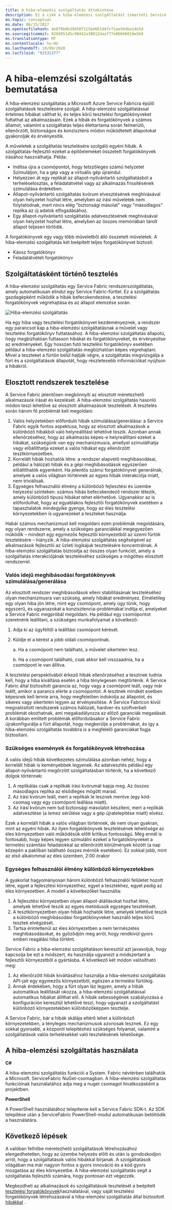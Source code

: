 ```yaml
---
title: A hiba-elemzési szolgáltatás áttekintése
description: Ez a cikk a hiba-elemzési szolgáltatást ismerteti Service Fabric a hibák kiváltásához és a szolgáltatásokkal kapcsolatos tesztelési forgatókönyvek futtatásához.
ms.topic: conceptual
ms.date: 06/15/2017
ms.openlocfilehash: 4e879b0b39d58f115b4661d47cf2ae564ba14e5d
ms.sourcegitcommit: 829d951d5c90442a38012daaf77e86046018e5b9
ms.translationtype: MT
ms.contentlocale: hu-HU
ms.lasthandoff: 10/09/2020
ms.locfileid: "91531377"
---
```

# <a name="introduction-to-the-fault-analysis-service"></a>A hiba-elemzési szolgáltatás bemutatása
A hiba-elemzési szolgáltatás a Microsoft Azure Service Fabricra épülő szolgáltatások tesztelésére szolgál. A hiba-elemzési szolgáltatással értelmes hibákat válthat ki, és teljes körű tesztelési forgatókönyveket futtathat az alkalmazásain. Ezek a hibák és forgatókönyvek a számos államot, valamint a szolgáltatás teljes élettartama során felmerülő, ellenőrzött, biztonságos és konzisztens módon működtetett állapotokat gyakorolják és érvényesítik.

A műveletek a szolgáltatás tesztelésére szolgáló egyéni hibák. A szolgáltatás-fejlesztő ezeket a építőelemeket összetett forgatókönyvek írásához használhatja. Példa:

* Indítsa újra a csomópontot, hogy tetszőleges számú helyzetet Szimuláljon, ha a gép vagy a virtuális gép újraindul.
* Helyezzen át egy replikát az állapot-nyilvántartó szolgáltatásból a terheléselosztás, a feladatátvétel vagy az alkalmazás frissítésének szimulálása érdekében.
* Állapot-nyilvántartó szolgáltatás kvórum elvesztésének meghívásával olyan helyzetet hozhat létre, amelyben az írási műveletek nem folytatódnak, mert nincs elég "biztonsági másolat" vagy "másodlagos" replika az új adatok elfogadásához.
* Egy állapot-nyilvántartó szolgáltatás adatvesztésének meghívásával olyan helyzetet hozhat létre, amelyben az összes memóriában tárolt állapot teljesen törlődik.

A forgatókönyvek egy vagy több műveletből álló összetett műveletek. A hiba-elemzési szolgáltatás két beépített teljes forgatókönyvet biztosít:

* Káosz forgatókönyv
* Feladatátvételi forgatókönyv

## <a name="testing-as-a-service"></a>Szolgáltatásként történő tesztelés
A hiba-elemzési szolgáltatás egy Service Fabric rendszerszolgáltatás, amely automatikusan elindul egy Service Fabric-fürttel. Ez a szolgáltatás gazdagépként működik a hibák befecskendezése, a tesztelési forgatókönyvek végrehajtása és az állapot elemzése során. 

![Hiba-elemzési szolgáltatás][0]

Ha egy hiba vagy tesztelési forgatókönyvet kezdeményeznek, a rendszer egy parancsot kap a hiba-elemzési szolgáltatásnak a művelet vagy tesztelési forgatókönyv futtatásához. A hiba-elemzési szolgáltatás állapotú, hogy megbízhatóan futtasson hibákat és forgatókönyveket, és érvényesítse az eredményeket. Egy hosszan futó tesztelési forgatókönyv esetében például a hiba-elemzési szolgáltatás megbízhatóan képes végrehajtani. Mivel a teszteket a fürtön belül hajtják végre, a szolgáltatás megvizsgálja a fürt és a szolgáltatások állapotát, hogy részletesebb információkat nyújtson a hibákról.

## <a name="testing-distributed-systems"></a>Elosztott rendszerek tesztelése
A Service Fabric jelentősen megkönnyíti az elosztott méretezhető alkalmazások írását és kezelését. A hiba-elemzési szolgáltatás hasonló módon teszi lehetővé az elosztott alkalmazások tesztelését. A tesztelés során három fő problémát kell megoldani:

1. Valós helyzetekben előforduló hibák szimulálása/generálása: a Service Fabric egyik fontos aspektusa, hogy az elosztott alkalmazások a különböző hibákból való helyreállítást lehetővé teszik. Azonban annak ellenőrzéséhez, hogy az alkalmazás képes-e helyreállítani ezeket a hibákat, szükségünk van egy mechanizmusra, amellyel szimulálhatja vagy előállíthatja ezeket a valós hibákat egy ellenőrzött tesztkörnyezetben.
1. Korrelált hibák hozhatók létre: a rendszer alapvető meghibásodásai, például a hálózati hibák és a gépi meghibásodások egyszerűen előállíthatók egyenként. Ha jelentős számú forgatókönyvet generálnak, amelyek a valós világban történnek az egyes hibák interakciója miatt, nem triviálisak.
1. Egységes felhasználói élmény a különböző fejlesztési és üzembe helyezési szinteken: számos hibás befecskendező rendszer létezik, amely különböző típusú hibákat tehet elérhetővé. Ugyanakkor az is előfordulhat, hogy az egyablakos fejlesztői forgatókönyvek esetében a tapasztalatok mindegyike gyenge, hogy az éles tesztelési környezetekben is ugyanezeket a teszteket használja.

Habár számos mechanizmust kell megoldani ezen problémák megoldására, egy olyan rendszerre, amely a szükséges garanciákkal megegyezően működik – mindezt egy egymezős fejlesztői környezetből az üzemi fürtök tesztelésére – hiányzik. A hiba-elemzési szolgáltatás segítségével az alkalmazások fejlesztői az üzleti logikájuk tesztelésére koncentrálnak. A hiba-elemzési szolgáltatás biztosítja az összes olyan funkciót, amely a szolgáltatás interakciójának teszteléséhez szükséges a mögöttes elosztott rendszerrel.

### <a name="simulatinggenerating-real-world-failure-scenarios"></a>Valós idejű meghibásodási forgatókönyvek szimulálása/generálása
Az elosztott rendszer meghibásodások elleni stabilitásának teszteléséhez olyan mechanizmusra van szükség, amely hibákat eredményez. Elméletileg egy olyan hiba jön létre, mint egy csomópont, amely úgy tűnik, hogy egyszerű, és ugyanazokat a konzisztencia-problémákat indítja el, amelyeket a Service Fabric megpróbál megoldani. Ha például egy csomópontot szeretnénk leállítani, a szükséges munkafolyamat a következő:

1. Adja ki az ügyféltől a leállítási csomópont kérését.
1. Küldje el a kérést a jobb oldali csomópontnak.
   
    a. Ha a csomópont nem található, a művelet sikertelen lesz.
   
    b. Ha a csomópont található, csak akkor kell visszaadnia, ha a csomópont le van állítva.

A tesztelési perspektívából érkező hibák ellenőrzéséhez a tesztnek tudnia kell, hogy a hiba kiváltása esetén a hiba ténylegesen megtörténik. A Service Fabric által biztosított garancia az, hogy vagy a csomópont leáll, vagy már leállt, amikor a parancs elérte a csomópontot. A tesztnek mindkét esetben képesnek kell lennie arra, hogy megfelelően indokolja az állapotot, és sikeres vagy sikertelen legyen az érvényesítése. A Service Fabricon kívül megvalósított rendszerek számos hálózati, hardver-és szoftverbeli problémát okozhatnak, ami megakadályozza az előző garanciák megadását. A korábban említett problémák előfordulásakor a Service Fabric újrakonfigurálja a fürt állapotát, hogy megkerülje a problémákat, és így a hiba-elemzési szolgáltatás továbbra is a megfelelő garanciákat fogja biztosítani.

### <a name="generating-required-events-and-scenarios"></a>Szükséges események és forgatókönyvek létrehozása
A valós idejű hibák következetes szimulálása azonban nehéz, hogy a korrelált hibák is keményebbek legyenek. Az adatvesztés például egy állapot-nyilvántartó megőrzött szolgáltatásban történik, ha a következő dolgok történnek:

1. A replikálás csak a replikák írási kvórumát kapja meg. Az összes másodlagos replika az elsődleges mögött marad.
1. Az írási kvórum leáll, mert a replikák le lesznek mentve (egy kód-csomag vagy egy csomópont leállása miatt).
1. Az írási kvórum nem tud biztonsági másolatot készíteni, mert a replikák adatvesztése (a lemez sérülése vagy a gép újratelepítése miatt) elvész.

Ezek a korrelált hibák a valós világban történnek, de nem olyan gyakran, mint az egyéni hibák. Az ilyen forgatókönyvek tesztelésének lehetősége az éles környezetben való működésük előtt kritikus fontosságú. Még ennél is fontosabb, hogy képes legyen szimulálni ezeket a forgatókönyveket a termelési számítási feladatokkal az ellenőrzött körülmények között (a nap közepén a pakliban található összes mérnök esetében). Ez sokkal jobb, mint az első alkalommal az éles üzemben, 2:00 órakor

### <a name="unified-experience-across-different-environments"></a>Egységes felhasználói élmény különböző környezetekben
A gyakorlat hagyományosan három különböző felhasználói felületet hozott létre, egyet a fejlesztési környezethez, egyet a tesztekhez, egyet pedig az éles környezetben. A modell a következőket használta:

1. A fejlesztési környezetben olyan állapot-átállásokat hozhat létre, amelyek lehetővé teszik az egyes metódusok egységes tesztelését.
1. A tesztkörnyezetben olyan hibák hozhatók létre, amelyek lehetővé teszik a különböző meghibásodási forgatókönyveket használó teljes körű tesztek elvégzését.
1. Tartsa érintetlenül az éles környezetben a nem természetes meghibásodásokat, és győződjön meg arról, hogy rendkívül gyors emberi reagálási hiba történt.

Service Fabric a hiba-elemzési szolgáltatáson keresztül azt javasoljuk, hogy kapcsolja be ezt a módszert, és használja ugyanezt a módszertant a fejlesztői környezetből a gyártásba. A következő két módon valósítható meg:

1. Az ellenőrzött hibák kiváltásához használja a hiba-elemzési szolgáltatás API-jait egy egymezős környezetből, egészen a termelési fürtökig.
1. Annak érdekében, hogy a fürt olyan láz legyen, amely a hibák automatikus leállítását okozza, a hiba-elemzési szolgáltatással automatikus hibákat állíthat elő. A hibák sebességének szabályozása a konfiguráción keresztül lehetővé teszi, hogy ugyanazt a szolgáltatást különböző környezetekben különbözőképpen tesztelje.

A Service Fabric, bár a hibák skálája eltérő lehet a különböző környezetekben, a tényleges mechanizmusok azonosak lesznek. Ez egy sokkal gyorsabb, a központi telepítéshez szükséges folyamat, valamint a szolgáltatások valós terhelésekkel való tesztelésének lehetősége.

## <a name="using-the-fault-analysis-service"></a>A hiba-elemzési szolgáltatás használata
**C#**

A hiba-elemzési szolgáltatás funkciói a System. Fabric névtérben találhatók a Microsoft. ServiceFabric NuGet-csomagban. A hiba-elemzési szolgáltatás funkcióinak használatához adja meg a nuget csomagot hivatkozásként a projektben.

**PowerShell**

A PowerShell használatához telepítenie kell a Service Fabric SDK-t. Az SDK telepítése után a ServiceFabric PowerShell-modul automatikusan betöltődik a használatára.

## <a name="next-steps"></a>Következő lépések
A valóban felhőbe méretezhető szolgáltatások létrehozásához elengedhetetlen, hogy az üzembe helyezés előtt és után is gondoskodjon arról, hogy a szolgáltatások valós hibákkal bírjanak. A szolgáltatások világában ma már nagyon fontos a gyors innováció és a kód gyors mozgatása az éles környezetbe. A hiba-elemzési szolgáltatás segít a szolgáltatás fejlesztői számára, hogy pontosan ezt végezzék.

Megkezdheti az alkalmazások és szolgáltatások tesztelését a beépített [tesztelési forgatókönyvek](service-fabric-testability-scenarios.md)használatával, vagy saját tesztelési forgatókönyvek létrehozásával a hiba-elemzési szolgáltatás által biztosított [hibákkal](service-fabric-testability-actions.md) .

<!--Image references-->
[0]: ./media/service-fabric-testability-overview/faultanalysisservice.png
